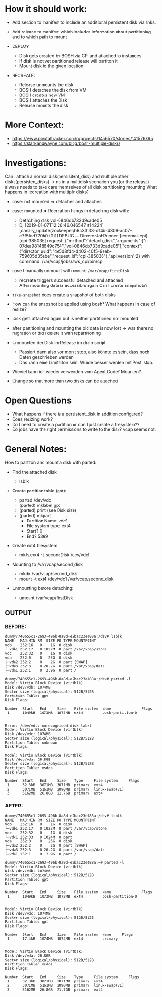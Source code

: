 # How it should work:

- Add section to manifest to include an additional persistent disk via links.
- Add release to manifest which includes information about partitioning and to which path to mount

- DEPLOY:
  - Disk gets created by BOSH via CPI and attached to instances 
  - If disk is not yet partitioned release will partiton it.
  - Mount disk to the given location

- RECREATE:
  - Release unmounts the disk
  - BOSH detaches the disk from VM
  - BOSH creates new VM
  - BOSH attaches the Disk
  - Release mounts the disk

# More Context:

- https://www.pivotaltracker.com/n/projects/1456570/stories/141576895
- https://starkandwayne.com/blog/bosh-multiple-disks/

# Investigations:

Can I attach a normal disk(persisitent_disk) and multiple other disks(persisten_disks)
 -> no in a multidisk scenarion you (or the release) always needs to take care themselves of all disk partitioning mounting
What happens in recreation with multiple disks?
  - case: not mounted => detaches and attaches
  - case: mounted => Recreation hangs in detaching disk with:
    - Detaching disk vol-0846db733d9cade05
    - D, [2019-01-07T12:26:46.046547 #14224] [canary_update(zookeeper/b6c33f33-d14b-4309-ac07-e7f51ed770b0 (0))] DEBUG -- DirectorJobRunner: [external-cpi] [cpi-385036] request: {"method":"detach_disk","arguments":["i-07dea98148649c754","vol-0846db733d9cade05"],"context":{"director_uuid":"4e5d8fd4-d402-40f5-9aeb-759605d35abe","request_id":"cpi-385036"},"api_version":2} with command: /var/vcap/jobs/aws_cpi/bin/cpi
  - case I manually unmount with `umount /var/vcap/firstDisk`
    - recreate triggers successful detached and attached
    -  After mounting data is accessible again
Can I create snapshots?
  - `take-snapshot` does create a snapshot of both disks
  - How can the snapshot be applied using bosh?
What happens in case of resize?
  - Disk gets attached again but is neither partitioned nor mounted
  - after partitioning and mounting the old data is now lost -> was there no
    migration or did I delete it with repartitioning

- Unmounten der Disk im Release im drain script 
  - Passiert dann also vor monit stop, also könnte es sein, dass noch Daten geschrieben werden. 
  - Das kann eine Limitaiton sein. Würde besser werden mit Post_stop. 
- Wieviel kann ich wieder verwenden vom Agent Code? Mounten?.. 

- Change so that more than two disks can be attached

# Open Questions

- What happens if there is a persistent_disk in addition configured?
- Does resizing work?
- Do I need to create a partition or can I just create a filesystem??
- Do jobs have the right permissions to write to the disk? vcap seems not.

# General Notes:

How to partiton and mount a disk with parted:

- Find the attached disk
  - lsblk

- Create partition table (gpt):
  - parted /dev/vdc
  - (parted) mklabel gpt
  - (parted) print (see Disk size)
  - (parted) mkpart
    - Partition Name: vdc1
    - File system type: ext4
    - Start? 0
    - End? 5369

- Create ext4 filesystem
  - mkfs.ext4 -L secondDisk /dev/vdc1


- Mounting to /var/vcap/second_disk
  - mkdir /var/vcap/second_disk
  - mount -t ext4 /dev/vdc1 /var/vcap/second_disk

- Unmounting before detaching:
  - umount /var/vcap/firstDisk

## OUTPUT

### BEFORE:
```
dummy/740655c1-2693-496b-8a8d-e2bac23e088a:/dev# lsblk
NAME   MAJ:MIN RM  SIZE RO TYPE MOUNTPOINT
vdb    252:16   0    1G  0 disk
└─vdb1 252:17   0 1022M  0 part /var/vcap/store
vdc    252:32   0    1G  0 disk
vda    252:0    0   25G  0 disk
├─vda2 252:2    0    2G  0 part [SWAP]
├─vda3 252:3    0 20.2G  0 part /var/vcap/data
└─vda1 252:1    0  2.9G  0 part /
```

```
dummy/740655c1-2693-496b-8a8d-e2bac23e088a:/dev# parted -l
Model: Virtio Block Device (virtblk)
Disk /dev/vdb: 1074MB
Sector size (logical/physical): 512B/512B
Partition Table: gpt
Disk Flags:

Number  Start   End     Size    File system  Name              Flags
 1      1049kB  1073MB  1072MB  ext4         bosh-partition-0


Error: /dev/vdc: unrecognised disk label
Model: Virtio Block Device (virtblk)
Disk /dev/vdc: 1074MB
Sector size (logical/physical): 512B/512B
Partition Table: unknown
Disk Flags:

Model: Virtio Block Device (virtblk)
Disk /dev/vda: 26.8GB
Sector size (logical/physical): 512B/512B
Partition Table: msdos
Disk Flags:

Number  Start   End     Size    Type     File system     Flags
 1      32.3kB  3071MB  3071MB  primary  ext4
 2      3071MB  5161MB  2090MB  primary  linux-swap(v1)
 3      5162MB  26.8GB  21.7GB  primary  ext4

```



### AFTER:

```
dummy/740655c1-2693-496b-8a8d-e2bac23e088a:/dev# lsblk
NAME   MAJ:MIN RM  SIZE RO TYPE MOUNTPOINT
vdb    252:16   0    1G  0 disk
└─vdb1 252:17   0 1022M  0 part /var/vcap/store
vdc    252:32   0    1G  0 disk
└─vdc1 252:33   0 1024M  0 part
vda    252:0    0   25G  0 disk
├─vda2 252:2    0    2G  0 part [SWAP]
├─vda3 252:3    0 20.2G  0 part /var/vcap/data
└─vda1 252:1    0  2.9G  0 part /
```


```
dummy/740655c1-2693-496b-8a8d-e2bac23e088a:~# parted -l
Model: Virtio Block Device (virtblk)
Disk /dev/vdb: 1074MB
Sector size (logical/physical): 512B/512B
Partition Table: gpt
Disk Flags:

Number  Start   End     Size    File system  Name              Flags
 1      1049kB  1073MB  1072MB  ext4         bosh-partition-0


Model: Virtio Block Device (virtblk)
Disk /dev/vdc: 1074MB
Sector size (logical/physical): 512B/512B
Partition Table: gpt
Disk Flags:

Number  Start   End     Size    File system  Name     Flags
 1      17.4kB  1074MB  1074MB  ext4         primary


Model: Virtio Block Device (virtblk)
Disk /dev/vda: 26.8GB
Sector size (logical/physical): 512B/512B
Partition Table: msdos
Disk Flags:

Number  Start   End     Size    Type     File system     Flags
 1      32.3kB  3071MB  3071MB  primary  ext4
 2      3071MB  5161MB  2090MB  primary  linux-swap(v1)
 3      5162MB  26.8GB  21.7GB  primary  ext4

```

